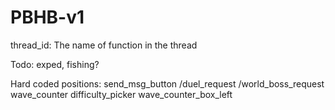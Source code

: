 # PBHB-v1

thread_id: The name of function in the thread

Todo: exped, fishing?

Hard coded positions:
send_msg_button
/duel_request
/world_boss_request
wave_counter
difficulty_picker
wave_counter_box_left
